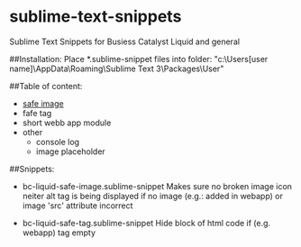 # sublime-text-snippets
Sublime Text Snippets for Busiess Catalyst Liquid and general

##Installation:
Place *.sublime-snippet files into folder: "c:\Users\[user name]\AppData\Roaming\Sublime Text 3\Packages\User\" 

##Table of content:
- [safe image](bc-liquid-safe-image.sublime-snippet)
- fafe tag
- short webb app module
- other
  - console log 
  - image placeholder

##Snippets:

- bc-liquid-safe-image.sublime-snippet
Makes sure no broken image icon neiter alt tag is being displayed if no image (e.g.: added in webapp) or image 'src' attribute incorrect 

- bc-liquid-safe-tag.sublime-snippet
Hide block of html code if (e.g. webapp) tag empty
